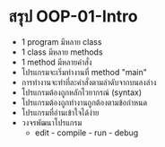 # สรุป OOP-01-Intro
- 1 program มีหลาย class
- 1 class มีหลาย methods
- 1 method มีหลายคำสั่ง
- โปรแกรมจะเริ่มทำงานที่ method "main"
- การทำงานจะทำที่ละคำสั่งตามลำดับจากบนลงล่าง
- โปรแกรมต้องถูกหลักไวยากรณ์ (syntax)
- โปรแกรมต้องถูกทำงานถูกต้องตามข้อกำหนด
- โปรแกรมที่อ่านเข้าใจได้ง่าย
- วงจรพัฒนาโปรแกรม
  - edit - compile - run - debug  
